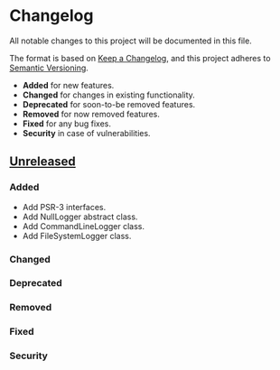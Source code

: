 # Changelog

All notable changes to this project will be documented in this file.

The format is based on [Keep a Changelog](https://keepachangelog.com/en/1.0.0/),
and this project adheres to [Semantic Versioning](https://semver.org/spec/v2.0.0.html).

- **Added** for new features.
- **Changed** for changes in existing functionality.
- **Deprecated** for soon-to-be removed features.
- **Removed** for now removed features.
- **Fixed** for any bug fixes.
- **Security** in case of vulnerabilities.

## [Unreleased](https://github.com/paulshryock/logger.git/compare/HEAD..v0.0.0)

### Added

- Add PSR-3 interfaces.
- Add NullLogger abstract class.
- Add CommandLineLogger class.
- Add FileSystemLogger class.

### Changed

### Deprecated

### Removed

### Fixed

### Security
